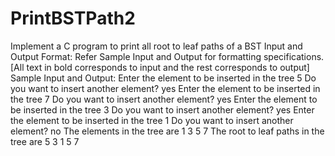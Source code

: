 # PrintBSTPath2
Implement a C program to print all root to leaf paths of a BST     Input and Output Format:  Refer Sample Input and Output for formatting specifications.     [All text in bold corresponds to input and the rest corresponds to output]  Sample Input and Output:     Enter the element to be inserted in the tree  5  Do you want to insert another element?  yes  Enter the element to be inserted in the tree  7  Do you want to insert another element?  yes  Enter the element to be inserted in the tree  3  Do you want to insert another element?  yes  Enter the element to be inserted in the tree  1  Do you want to insert another element?  no  The elements in the tree are 1 3 5 7  The root to leaf paths in the tree are  5 3 1  5 7
